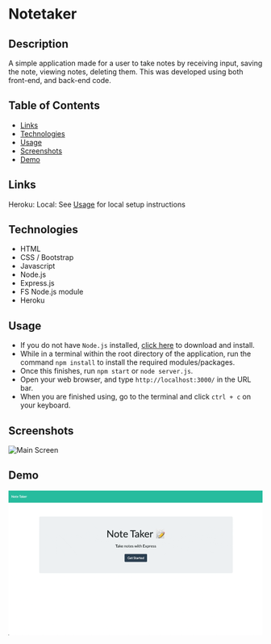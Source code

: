 # Notetaker

## Description 

A simple application made for a user to take notes by receiving input, saving the note, viewing notes, deleting them. This was developed using both front-end, and back-end code. 

## Table of Contents
* [Links](#links)
* [Technologies](#technologies)
* [Usage](#usage)
* [Screenshots](#screenshots)
* [Demo](#demo)

## Links 

Heroku: 
Local: See [Usage](#Usage) for local setup instructions 

## Technologies

* HTML
* CSS / Bootstrap
* Javascript
* Node.js
* Express.js
* FS Node.js module
* Heroku 

## Usage 

* If you do not have `Node.js` installed, [click here](https://nodejs.org/en/) to download and install. 
* While in a terminal within the root directory of the application, run the command `npm install` to install the required modules/packages. 
* Once this finishes, run `npm start` or `node server.js`. 
* Open your web browser, and type `http://localhost:3000/` in the URL bar. 
* When you are finished using, go to the terminal and click `ctrl + c` on your keyboard. 

## Screenshots

![Main Screen](public/assets/media/Screenshots1.png)

## Demo

![Live Demo](public/assets/media/notetakergif.gif)